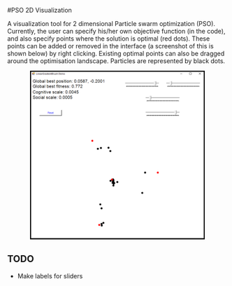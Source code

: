 #PSO 2D Visualization

A visualization tool for 2 dimensional Particle swarm optimization (PSO). Currently, the user can specify his/her own objective function (in the code), and also specify points where the solution is optimal (red dots). These points can be added or removed in the interface (a screenshot of this is shown below) by right clicking. Existing optimal points can also be dragged around the optimisation landscape. Particles are represented by black dots. 

<p align="center">
<img src="Screenshot1.png" width="400" >
</p>

## TODO

+ Make labels for sliders


